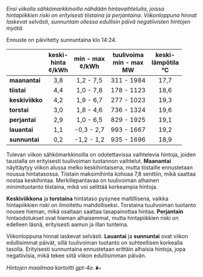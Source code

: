 *Ensi viikolla sähkömarkkinoilla nähdään hintavaihteluita, joissa hintapiikkien riski on erityisesti tiistaina ja perjantaina. Viikonloppuna hinnat laskevat selvästi, sunnuntain ollessa edullisin päivä negatiivisten hintojen myötä.*

Ennuste on päivitetty sunnuntaina klo 14:24.

|              | keski-<br>hinta<br>¢/kWh | min - max<br>¢/kWh | tuulivoima<br>min - max<br>MW | keski-<br>lämpötila<br>°C |
|:-------------|:----------------:|:----------------:|:-------------:|:-------------:|
| **maanantai** | 3,8 | 1,2 - 7,5 | 311 - 1984 | 17,7 |
| **tiistai**   | 4,4 | 1,0 - 7,8 | 178 - 1123 | 18,6 |
| **keskiviikko**| 4,2 | 1,9 - 6,7 | 277 - 1023 | 19,3 |
| **torstai**   | 3,0 | 1,8 - 4,6 | 736 - 1324 | 19,6 |
| **perjantai** | 2,9 | 1,0 - 6,5 | 829 - 1925 | 19,1 |
| **lauantai**  | 1,1 | -0,3 - 2,7 | 993 - 1667 | 19,2 |
| **sunnuntai** | 0,2 | -1,2 - 1,2 | 935 - 1696 | 18,9 |

Tulevan viikon sähkömarkkinoilla on odotettavissa vaihtelevia hintoja, joiden taustalla on erityisesti tuulivoiman tuotannon vaihtelut. **Maanantai** näyttäytyy viikon alussa melko keskihintaisena, mutta tiistaille ennustetaan nousua hintatasossa. Tiistain maksimihinta kohoaa 7,8 senttiin, mikä saattaa nostaa keskihintaa. Merkillepantavaa on tuulivoiman alhainen minimituotanto tiistaina, mikä voi selittää korkeampia hintoja.

**Keskiviikkona** ja **torstaina** hintataso pysynee maltillisena, vaikka hintapiikkien riski on ilmoitettu mahdolliseksi. Torstaina tuulivoiman tuotanto nousee hieman, mikä osaltaan saattaa tasapainottaa hintaa. **Perjantain** hintaodotukset ovat hieman alhaisemmat, mutta hintapiikkien riski on edelleen läsnä, erityisesti aamun ja illan tunteina.

Viikonloppuna hinnat laskevat selvästi. **Lauantai** ja **sunnuntai** ovat viikon edullisimmat päivät, sillä tuulivoiman tuotanto on suhteellisen korkealla tasolla. Erityisesti sunnuntaina ennustetaan erittäin alhaisia hintoja, jopa negatiivisia, mikä tekee siitä viikon edullisimman päivän.

*Hintojen maailmaa kartoitti gpt-4o.* 🌬️
